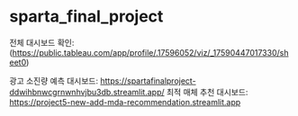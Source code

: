 # sparta_final_project
전체 대시보드 확인:
(https://public.tableau.com/app/profile/.17596052/viz/_17590447017330/sheet0)

광고 소진량 예측 대시보드:
https://spartafinalproject-ddwihbnwcgrnwnhvjbu3db.streamlit.app/
최적 매체 추천 대시보드:
https://project5-new-add-mda-recommendation.streamlit.app
